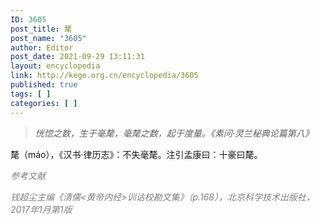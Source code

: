 ```yaml
---
ID: 3605
post_title: 氂
post_name: "3605"
author: Editor
post_date: 2021-09-29 13:11:31
layout: encyclopedia
link: http://kege.org.cn/encyclopedia/3605
published: true
tags: [ ]
categories: [ ]
---
```

<blockquote><em>恍惚之数，生于毫氂，毫氂之数，起于度量。《素问·灵兰秘典论篇第八》</em></blockquote>
氂（máo），《汉书·律历志》：不失毫氂。注引孟康曰：十豪曰氂。

<span style="color: #808080;"><em>参考文献</em></span>

<span style="color: #808080;"><em>钱超尘主编《清儒&lt;黄帝内经&gt;训诂校勘文集》（p.168），北京科学技术出版社，2017年1月第1版</em></span>